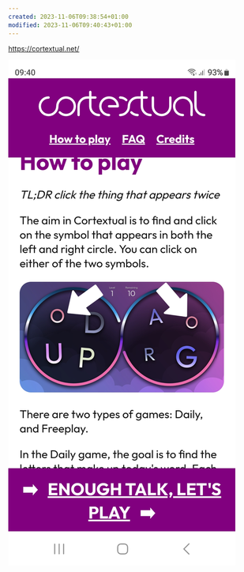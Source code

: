 ```yaml
---
created: 2023-11-06T09:38:54+01:00
modified: 2023-11-06T09:40:43+01:00
---
```


https://cortextual.net/

![Image](../_asset/f1183e1a7ab7036f53a0bf524be6b703.jpg)
